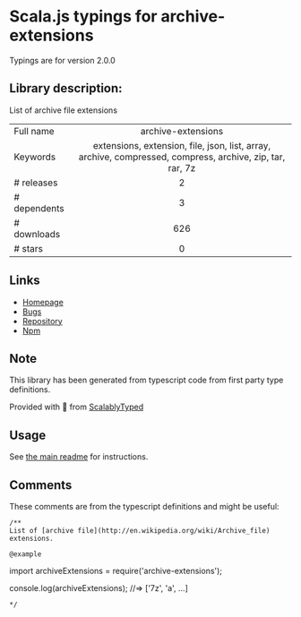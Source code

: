 
# Scala.js typings for archive-extensions

Typings are for version 2.0.0

## Library description:
List of archive file extensions

|                    |                 |
| ------------------ | :-------------: |
| Full name          | archive-extensions |
| Keywords           | extensions, extension, file, json, list, array, archive, compressed, compress, archive, zip, tar, rar, 7z |
| # releases         | 2 |
| # dependents       | 3 |
| # downloads        | 626 |
| # stars            | 0 |

## Links
- [Homepage](https://github.com/sindresorhus/archive-extensions#readme)
- [Bugs](https://github.com/sindresorhus/archive-extensions/issues)
- [Repository](https://github.com/sindresorhus/archive-extensions)
- [Npm](https://www.npmjs.com/package/archive-extensions)
    


## Note
This library has been generated from typescript code from first party type definitions.

Provided with :purple_heart: from [ScalablyTyped](https://github.com/oyvindberg/ScalablyTyped)

## Usage
See [the main readme](../../readme.md) for instructions.

## Comments

These comments are from the typescript definitions and might be useful:
```
/**
List of [archive file](http://en.wikipedia.org/wiki/Archive_file) extensions.

@example
```
import archiveExtensions = require('archive-extensions');

console.log(archiveExtensions);
//=> ['7z', 'a', …]
```
*/

```

